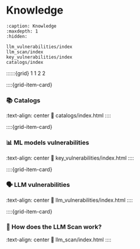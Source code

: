 # Knowledge
```{toctree}
:caption: Knowledge
:maxdepth: 1
:hidden:

llm_vulnerabilities/index
llm_scan/index
key_vulnerabilities/index
catalogs/index
```

::::::{grid} 1 1 2 2


::::{grid-item-card} <br/><h3>📚 Catalogs</h3>
:text-align: center
:link: catalogs/index.html
::::

::::{grid-item-card} <br/><h3>📊 ML models vulnerabilities</h3>
:text-align: center
:link: key_vulnerabilities/index.html
::::

::::{grid-item-card} <br/><h3>🗣️ LLM vulnerabilities</h3>
:text-align: center
:link: llm_vulnerabilities/index.html
::::

::::{grid-item-card} <br/><h3>🔎 How does the LLM Scan work?</h3>
:text-align: center
:link: llm_scan/index.html
::::
